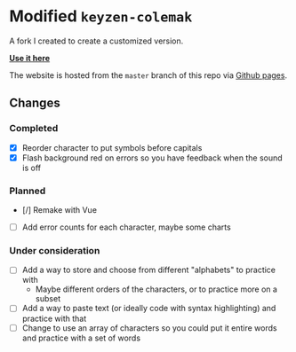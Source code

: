 # Modified `keyzen-colemak`

A fork I created to create a customized version.

**[Use it here](https://joshgrib.github.io/keyzen-colemak/)**

The website is hosted from the `master` branch of this repo via [Github pages](https://pages.github.com/).

## Changes

### Completed

- [x] Reorder character to put symbols before capitals
- [x] Flash background red on errors so you have feedback when the sound is off

### Planned

- [/] Remake with Vue
- [ ] Add error counts for each character, maybe some charts

### Under consideration

- [ ] Add a way to store and choose from different "alphabets" to practice with
    - Maybe different orders of the characters, or to practice more on a subset
- [ ] Add a way to paste text (or ideally code with syntax highlighting) and practice with that
- [ ] Change to use an array of characters so you could put it entire words and practice with a set of words